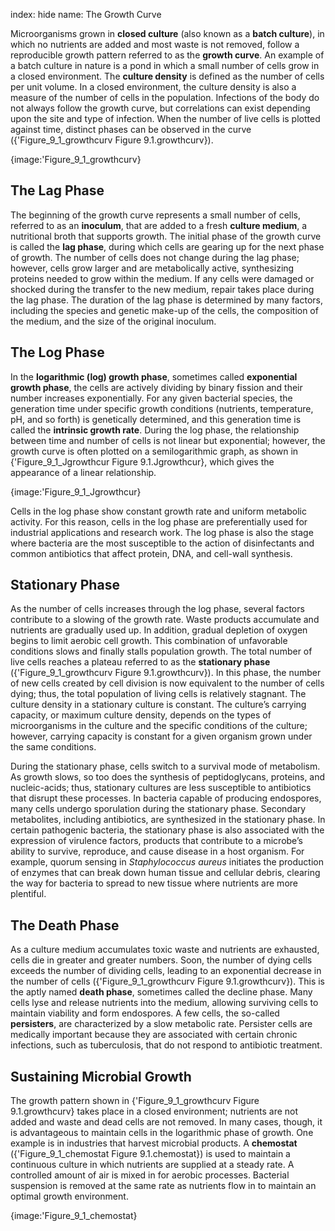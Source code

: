 index: hide
name: The Growth Curve

Microorganisms grown in  **closed culture** (also known as a  **batch culture**), in which no nutrients are added and most waste is not removed, follow a reproducible growth pattern referred to as the  **growth curve**. An example of a batch culture in nature is a pond in which a small number of cells grow in a closed environment. The  **culture density** is defined as the number of cells per unit volume. In a closed environment, the culture density is also a measure of the number of cells in the population. Infections of the body do not always follow the growth curve, but correlations can exist depending upon the site and type of infection. When the number of live cells is plotted against time, distinct phases can be observed in the curve ({'Figure_9_1_growthcurv Figure 9.1.growthcurv}).


{image:'Figure_9_1_growthcurv}
        

## The Lag Phase

The beginning of the growth curve represents a small number of cells, referred to as an  **inoculum**, that are added to a fresh  **culture medium**, a nutritional broth that supports growth. The initial phase of the growth curve is called the  **lag phase**, during which cells are gearing up for the next phase of growth. The number of cells does not change during the lag phase; however, cells grow larger and are metabolically active, synthesizing proteins needed to grow within the medium. If any cells were damaged or shocked during the transfer to the new medium, repair takes place during the lag phase. The duration of the lag phase is determined by many factors, including the species and genetic make-up of the cells, the composition of the medium, and the size of the original inoculum.

## The Log Phase

In the  **logarithmic (log) growth phase**, sometimes called  **exponential growth phase**, the cells are actively dividing by binary fission and their number increases exponentially. For any given bacterial species, the generation time under specific growth conditions (nutrients, temperature, pH, and so forth) is genetically determined, and this generation time is called the  **intrinsic growth rate**. During the log phase, the relationship between time and number of cells is not linear but exponential; however, the growth curve is often plotted on a semilogarithmic graph, as shown in {'Figure_9_1_Jgrowthcur Figure 9.1.Jgrowthcur}, which gives the appearance of a linear relationship.


{image:'Figure_9_1_Jgrowthcur}
        

Cells in the log phase show constant growth rate and uniform metabolic activity. For this reason, cells in the log phase are preferentially used for industrial applications and research work. The log phase is also the stage where bacteria are the most susceptible to the action of disinfectants and common antibiotics that affect protein, DNA, and cell-wall synthesis.

## Stationary Phase

As the number of cells increases through the log phase, several factors contribute to a slowing of the growth rate. Waste products accumulate and nutrients are gradually used up. In addition, gradual depletion of oxygen begins to limit aerobic cell growth. This combination of unfavorable conditions slows and finally stalls population growth. The total number of live cells reaches a plateau referred to as the  **stationary phase** ({'Figure_9_1_growthcurv Figure 9.1.growthcurv}). In this phase, the number of new cells created by cell division is now equivalent to the number of cells dying; thus, the total population of living cells is relatively stagnant. The culture density in a stationary culture is constant. The culture’s carrying capacity, or maximum culture density, depends on the types of microorganisms in the culture and the specific conditions of the culture; however, carrying capacity is constant for a given organism grown under the same conditions.

During the stationary phase, cells switch to a survival mode of metabolism. As growth slows, so too does the synthesis of peptidoglycans, proteins, and nucleic-acids; thus, stationary cultures are less susceptible to antibiotics that disrupt these processes. In bacteria capable of producing endospores, many cells undergo sporulation during the stationary phase. Secondary metabolites, including antibiotics, are synthesized in the stationary phase. In certain pathogenic bacteria, the stationary phase is also associated with the expression of virulence factors, products that contribute to a microbe’s ability to survive, reproduce, and cause disease in a host organism. For example, quorum sensing in  *Staphylococcus aureus* initiates the production of enzymes that can break down human tissue and cellular debris, clearing the way for bacteria to spread to new tissue where nutrients are more plentiful.

## The Death Phase

As a culture medium accumulates toxic waste and nutrients are exhausted, cells die in greater and greater numbers. Soon, the number of dying cells exceeds the number of dividing cells, leading to an exponential decrease in the number of cells ({'Figure_9_1_growthcurv Figure 9.1.growthcurv}). This is the aptly named  **death phase**, sometimes called the decline phase. Many cells lyse and release nutrients into the medium, allowing surviving cells to maintain viability and form endospores. A few cells, the so-called  **persisters**, are characterized by a slow metabolic rate. Persister cells are medically important because they are associated with certain chronic infections, such as tuberculosis, that do not respond to antibiotic treatment.

## Sustaining Microbial Growth

The growth pattern shown in {'Figure_9_1_growthcurv Figure 9.1.growthcurv} takes place in a closed environment; nutrients are not added and waste and dead cells are not removed. In many cases, though, it is advantageous to maintain cells in the logarithmic phase of growth. One example is in industries that harvest microbial products. A  **chemostat** ({'Figure_9_1_chemostat Figure 9.1.chemostat}) is used to maintain a continuous culture in which nutrients are supplied at a steady rate. A controlled amount of air is mixed in for aerobic processes. Bacterial suspension is removed at the same rate as nutrients flow in to maintain an optimal growth environment.


{image:'Figure_9_1_chemostat}
        
